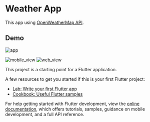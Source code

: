 # Weather App

This app using  [OpenWeatherMap API](https://openweathermap.org/api).

## Demo

![app](https://github.com/golfling/weather-test-app/blob/main/demo/app.gif?raw=true)

![mobile_view](https://github.com/golfling/weather-test-app/blob/main/demo/mobile_view.jpg?raw=true)
![web_view](https://github.com/golfling/weather-test-app/blob/main/demo/web_view.jpg?raw=true)


This project is a starting point for a Flutter application.

A few resources to get you started if this is your first Flutter project:

- [Lab: Write your first Flutter app](https://docs.flutter.dev/get-started/codelab)
- [Cookbook: Useful Flutter samples](https://docs.flutter.dev/cookbook)

For help getting started with Flutter development, view the
[online documentation](https://docs.flutter.dev/), which offers tutorials,
samples, guidance on mobile development, and a full API reference.
